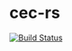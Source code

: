 # cec-rs

[![Build Status](https://www.travis-ci.org/ssalonen/cec-rs.svg?branch=master)](https://www.travis-ci.org/ssalonen/cec-rs)
